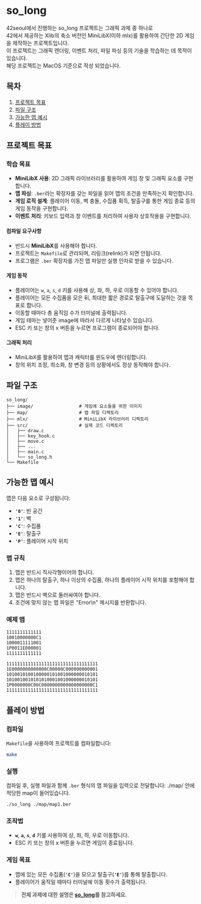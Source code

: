 # so\_long
42seoul에서 진행하는 so\_long 프로젝트는 그래픽 과제 중 하나로 <br/>
42에서 제공하는 Xlib의 축소 버전인 MiniLibX(이하 mlx)를 활용하여 간단한 2D 게임을 제작하는 프로젝트입니다. <br/>
이 프로젝트는 그래픽 렌더링, 이벤트 처리, 파일 파싱 등의 기술을 학습하는 데 목적이 있습니다. <br/>
해당 프로젝트는 MacOS 기준으로 작성 되었습니다.

## 목차
1. [프로젝트 목표](프로젝트-목표)
2. [파일 구조](파일-구조)
3. [가능한 맵 예시](가능한-맵-예시)
4. [플레이 방법](플레이-방법)

## 프로젝트 목표

### 학습 목표
- **MiniLibX 사용**: 2D 그래픽 라이브러리를 활용하여 게임 창 및 그래픽 요소를 구현합니다.
- **맵 파싱**: `.ber`라는 확장자를 갖는 파일을 읽어 맵의 조건을 만족하는지 확인합니다.
- **게임 로직 설계**: 플레이어 이동, 벽 충돌, 수집품 획득, 탈출구를 통한 게임 종료 등의 게임 동작을 구현합니다.
- **이벤트 처리**: 키보드 입력과 창 이벤트를 처리하여 사용자 상호작용을 구현합니다.

#### 컴파일 요구사항
- 반드시 **MiniLibX**를 사용해야 합니다.
- 프로젝트는 `Makefile`로 관리되며, 리링크(relink)가 되면 안됩니다.
- 프로그램은 `.ber` 확장자를 가진 맵 파일만 실행 인자로 받을 수 있습니다.

#### 게임 동작
- 플레이어는 `w`, `a`, `s`, `d` 키를 사용해 상, 좌, 하, 우로 이동할 수 있어야 합니다.
- 플레이어는 모든 수집품을 모은 뒤, 최대한 짧은 경로로 탈출구에 도달하는 것을 목표로 합니다.
- 이동할 때마다 총 움직임 수가 터미널에 출력됩니다.
- 게임 테마는 넣어준 image에 따라서 다르게 나타날수 있습니다.
- ESC 키 또는 창의 x 버튼을 누르면 프로그램이 종료되어야 합니다.

#### 그래픽 처리
- MiniLibX를 활용하여 맵과 캐릭터를 윈도우에 렌더링합니다.
- 창의 위치 조정, 최소화, 창 변경 등의 상황에서도 정상 동작해야 합니다.

## 파일 구조

```plaintext
so_long/
├── image/                 # 게임에 요소들을 위한 이미지
├── map/                   # 맵 파일 디렉토리
├── mlx/                   # MiniLibX 라이브러리 디렉토리
├── src/                   # 실제 코드 디렉토리
│   ├── draw.c
│   ├── key_hook.c
│   ├── move.c
│   ├── ...
│   ├── main.c
│   └── so_long.h
└── Makefile
```

## 가능한 맵 예시

맵은 다음 요소로 구성됩니다:
- **`'0'`**: 빈 공간
- **`'1'`**: 벽
- **`'C'`**: 수집품
- **`'E'`**: 탈출구
- **`'P'`**: 플레이어 시작 위치

### 맵 규칙
1. 맵은 반드시 직사각형이어야 합니다.
2. 맵은 하나의 탈출구, 하나 이상의 수집품, 하나의 플레이어 시작 위치를 포함해야 합니다.
3. 맵은 반드시 벽으로 둘러싸여야 합니다.
4. 조건에 맞지 않는 맵 파일은 "Error\n" 메시지를 반환합니다.

### 예제 맵

```plaintext
1111111111111
10010000000C1
1000011111001
1P0011E000001
1111111111111
```

```plaintext
1111111111111111111111111111111111
1E0000000000000C00000C000000000001
1010010100100000101001000000010101
1010010010101010001001000000010101
1P0000000C00C0000000000000000000C1
1111111111111111111111111111111111
```

## 플레이 방법
### 컴파일
`Makefile`을 사용하여 프로젝트를 컴파일합니다:

```bash
make
```

### 실행
컴파일 후, 실행 파일과 함께 `.ber` 형식의 맵 파일을 입력으로 전달합니다:
./map/ 안에 적당한 map이 들어있습니다.
```bash
./so_long ./map/map1.ber
```

### 조작법
- **`w`**, **`a`**, **`s`**, **`d`** 키를 사용하여 상, 좌, 하, 우로 이동합니다.
- ESC 키 또는 창의 x 버튼을 누르면 게임이 종료됩니다.

### 게임 목표
- 맵에 있는 모든 수집품(**`'C'`**)을 모으고 탈출구(**`'E'`**)를 통해 탈출합니다.
- 플레이어가 움직일 때마다 터미널에 이동 횟수가 출력됩니다.

> **전체 과제에 대한 설명은 [so_long](https://guiltless-break-8cc.notion.site/so_long-e1eef44a143e4890b0216b7451ca8b14?pvs=4)를 참고하세요.**
